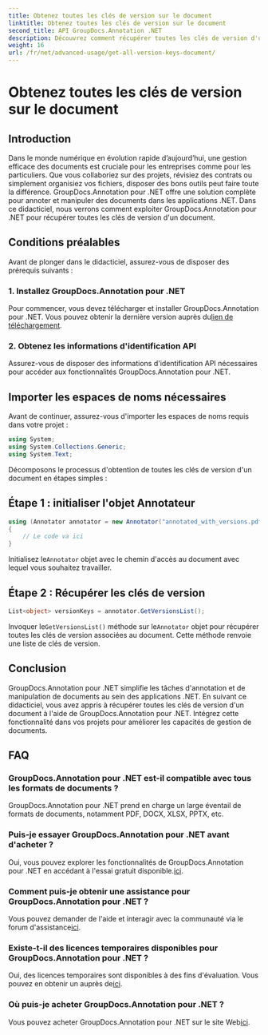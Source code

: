 ```yaml
---
title: Obtenez toutes les clés de version sur le document
linktitle: Obtenez toutes les clés de version sur le document
second_title: API GroupDocs.Annotation .NET
description: Découvrez comment récupérer toutes les clés de version d'un document à l'aide de GroupDocs.Annotation pour .NET. Améliorez vos capacités de gestion de documents avec cette solution complète.
weight: 16
url: /fr/net/advanced-usage/get-all-version-keys-document/
---
```


# Obtenez toutes les clés de version sur le document

## Introduction
Dans le monde numérique en évolution rapide d’aujourd’hui, une gestion efficace des documents est cruciale pour les entreprises comme pour les particuliers. Que vous collaboriez sur des projets, révisiez des contrats ou simplement organisiez vos fichiers, disposer des bons outils peut faire toute la différence. GroupDocs.Annotation pour .NET offre une solution complète pour annoter et manipuler des documents dans les applications .NET. Dans ce didacticiel, nous verrons comment exploiter GroupDocs.Annotation pour .NET pour récupérer toutes les clés de version d'un document.
## Conditions préalables
Avant de plonger dans le didacticiel, assurez-vous de disposer des prérequis suivants :
### 1. Installez GroupDocs.Annotation pour .NET
 Pour commencer, vous devez télécharger et installer GroupDocs.Annotation pour .NET. Vous pouvez obtenir la dernière version auprès du[lien de téléchargement](https://releases.groupdocs.com/annotation/net/).
### 2. Obtenez les informations d'identification API
Assurez-vous de disposer des informations d'identification API nécessaires pour accéder aux fonctionnalités GroupDocs.Annotation pour .NET.

## Importer les espaces de noms nécessaires
Avant de continuer, assurez-vous d'importer les espaces de noms requis dans votre projet :
```csharp
using System;
using System.Collections.Generic;
using System.Text;
```

Décomposons le processus d'obtention de toutes les clés de version d'un document en étapes simples :
## Étape 1 : initialiser l'objet Annotateur
```csharp
using (Annotator annotator = new Annotator("annotated_with_versions.pdf"))
{
    // Le code va ici
}
```
 Initialisez le`Annotator` objet avec le chemin d'accès au document avec lequel vous souhaitez travailler.
## Étape 2 : Récupérer les clés de version
```csharp
List<object> versionKeys = annotator.GetVersionsList();
```
 Invoquer le`GetVersionsList()` méthode sur le`Annotator` objet pour récupérer toutes les clés de version associées au document. Cette méthode renvoie une liste de clés de version.

## Conclusion
GroupDocs.Annotation pour .NET simplifie les tâches d'annotation et de manipulation de documents au sein des applications .NET. En suivant ce didacticiel, vous avez appris à récupérer toutes les clés de version d'un document à l'aide de GroupDocs.Annotation pour .NET. Intégrez cette fonctionnalité dans vos projets pour améliorer les capacités de gestion de documents.
## FAQ
### GroupDocs.Annotation pour .NET est-il compatible avec tous les formats de documents ?
GroupDocs.Annotation pour .NET prend en charge un large éventail de formats de documents, notamment PDF, DOCX, XLSX, PPTX, etc.
### Puis-je essayer GroupDocs.Annotation pour .NET avant d'acheter ?
 Oui, vous pouvez explorer les fonctionnalités de GroupDocs.Annotation pour .NET en accédant à l'essai gratuit disponible.[ici](https://releases.groupdocs.com/).
### Comment puis-je obtenir une assistance pour GroupDocs.Annotation pour .NET ?
 Vous pouvez demander de l'aide et interagir avec la communauté via le forum d'assistance[ici](https://forum.groupdocs.com/c/annotation/10).
### Existe-t-il des licences temporaires disponibles pour GroupDocs.Annotation pour .NET ?
 Oui, des licences temporaires sont disponibles à des fins d'évaluation. Vous pouvez en obtenir un auprès de[ici](https://purchase.groupdocs.com/temporary-license/).
### Où puis-je acheter GroupDocs.Annotation pour .NET ?
 Vous pouvez acheter GroupDocs.Annotation pour .NET sur le site Web[ici](https://purchase.groupdocs.com/buy).